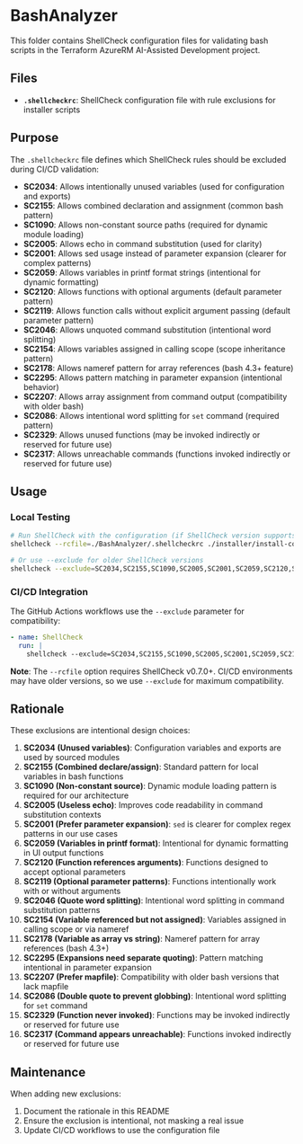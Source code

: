 # BashAnalyzer

This folder contains ShellCheck configuration files for validating bash scripts in the Terraform AzureRM AI-Assisted Development project.

## Files

- **`.shellcheckrc`**: ShellCheck configuration file with rule exclusions for installer scripts

## Purpose

The `.shellcheckrc` file defines which ShellCheck rules should be excluded during CI/CD validation:

- **SC2034**: Allows intentionally unused variables (used for configuration and exports)
- **SC2155**: Allows combined declaration and assignment (common bash pattern)
- **SC1090**: Allows non-constant source paths (required for dynamic module loading)
- **SC2005**: Allows echo in command substitution (used for clarity)
- **SC2001**: Allows sed usage instead of parameter expansion (clearer for complex patterns)
- **SC2059**: Allows variables in printf format strings (intentional for dynamic formatting)
- **SC2120**: Allows functions with optional arguments (default parameter pattern)
- **SC2119**: Allows function calls without explicit argument passing (default parameter pattern)
- **SC2046**: Allows unquoted command substitution (intentional word splitting)
- **SC2154**: Allows variables assigned in calling scope (scope inheritance pattern)
- **SC2178**: Allows nameref pattern for array references (bash 4.3+ feature)
- **SC2295**: Allows pattern matching in parameter expansion (intentional behavior)
- **SC2207**: Allows array assignment from command output (compatibility with older bash)
- **SC2086**: Allows intentional word splitting for `set` command (required pattern)
- **SC2329**: Allows unused functions (may be invoked indirectly or reserved for future use)
- **SC2317**: Allows unreachable commands (functions invoked indirectly or reserved for future use)

## Usage

### Local Testing
```bash
# Run ShellCheck with the configuration (if ShellCheck version supports --rcfile)
shellcheck --rcfile=./BashAnalyzer/.shellcheckrc ./installer/install-copilot-setup.sh

# Or use --exclude for older ShellCheck versions
shellcheck --exclude=SC2034,SC2155,SC1090,SC2005,SC2001,SC2059,SC2120,SC2119,SC2046,SC2154,SC2178,SC2295,SC2207,SC2086,SC2329,SC2317 ./installer/install-copilot-setup.sh
```

### CI/CD Integration
The GitHub Actions workflows use the `--exclude` parameter for compatibility:
```yaml
- name: ShellCheck
  run: |
    shellcheck --exclude=SC2034,SC2155,SC1090,SC2005,SC2001,SC2059,SC2120,SC2119,SC2046,SC2154,SC2178,SC2295,SC2207,SC2086,SC2329,SC2317 ./installer/**/*.sh
```

**Note**: The `--rcfile` option requires ShellCheck v0.7.0+. CI/CD environments may have older versions, so we use `--exclude` for maximum compatibility.

## Rationale

These exclusions are intentional design choices:

1. **SC2034 (Unused variables)**: Configuration variables and exports are used by sourced modules
2. **SC2155 (Combined declare/assign)**: Standard pattern for local variables in bash functions
3. **SC1090 (Non-constant source)**: Dynamic module loading pattern is required for our architecture
4. **SC2005 (Useless echo)**: Improves code readability in command substitution contexts
5. **SC2001 (Prefer parameter expansion)**: `sed` is clearer for complex regex patterns in our use cases
6. **SC2059 (Variables in printf format)**: Intentional for dynamic formatting in UI output functions
7. **SC2120 (Function references arguments)**: Functions designed to accept optional parameters
8. **SC2119 (Optional parameter patterns)**: Functions intentionally work with or without arguments
9. **SC2046 (Quote word splitting)**: Intentional word splitting in command substitution patterns
10. **SC2154 (Variable referenced but not assigned)**: Variables assigned in calling scope or via nameref
11. **SC2178 (Variable as array vs string)**: Nameref pattern for array references (bash 4.3+)
12. **SC2295 (Expansions need separate quoting)**: Pattern matching intentional in parameter expansion
13. **SC2207 (Prefer mapfile)**: Compatibility with older bash versions that lack mapfile
14. **SC2086 (Double quote to prevent globbing)**: Intentional word splitting for `set` command
15. **SC2329 (Function never invoked)**: Functions may be invoked indirectly or reserved for future use
16. **SC2317 (Command appears unreachable)**: Functions invoked indirectly or reserved for future use

## Maintenance

When adding new exclusions:
1. Document the rationale in this README
2. Ensure the exclusion is intentional, not masking a real issue
3. Update CI/CD workflows to use the configuration file
